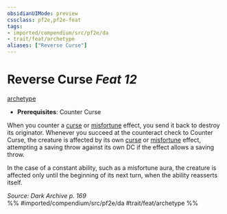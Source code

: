 ```yaml
---
obsidianUIMode: preview
cssclass: pf2e,pf2e-feat
tags:
- imported/compendium/src/pf2e/da
- trait/feat/archetype
aliases: ["Reverse Curse"]
---
```

# Reverse Curse  *Feat 12*  
[archetype](archetype.md)  

- **Prerequisites**: Counter Curse

When you counter a [curse](curse.md) or [misfortune](misfortune.md) effect, you send it back to destroy its originator. Whenever you succeed at the counteract check to Counter Curse, the creature is affected by its own [curse](curse.md) or [misfortune](misfortune.md) effect, attempting a saving throw against its own DC if the effect allows a saving throw.

In the case of a constant ability, such as a misfortune aura, the creature is affected only until the beginning of its next turn, when the ability reasserts itself.

*Source: Dark Archive p. 169*  
%% #imported/compendium/src/pf2e/da #trait/feat/archetype %%